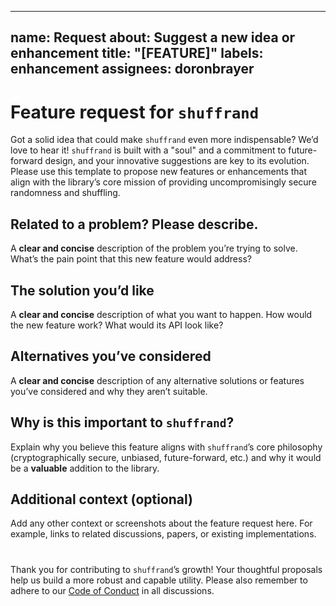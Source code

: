 <!-- .github/ISSUE_TEMPLATE/feature_request.md -->
---
name: Request
about: Suggest a new idea or enhancement
title: "[FEATURE]"
labels: enhancement
assignees: doronbrayer
---

# Feature request for `shuffrand`
Got a solid idea that could make `shuffrand` even more indispensable? We’d love to hear it! `shuffrand` is built with a "soul" and a commitment to future-forward design, and your innovative suggestions are key to its evolution. Please use this template to propose new features or enhancements that align with the library’s core mission of providing uncompromisingly secure randomness and shuffling.

## Related to a problem? Please describe.
A **clear and concise** description of the problem you’re trying to solve. What’s the pain point that this new feature would address?

## The solution you’d like
A **clear and concise** description of what you want to happen. How would the new feature work? What would its API look like?

## Alternatives you’ve considered
A **clear and concise** description of any alternative solutions or features you’ve considered and why they aren’t suitable.

## Why is this important to `shuffrand`?
Explain why you believe this feature aligns with `shuffrand`’s core philosophy (cryptographically secure, unbiased, future-forward, etc.) and why it would be a **valuable** addition to the library.

## Additional context (optional)
Add any other context or screenshots about the feature request here. For example, links to related discussions, papers, or existing implementations.
#
Thank you for contributing to `shuffrand`’s growth! Your thoughtful proposals help us build a more robust and capable utility. Please also remember to adhere to our [Code of Conduct](https://github.com/DoronBrayer/shuffrand/blob/main/CODE_OF_CONDUCT.md) in all discussions.